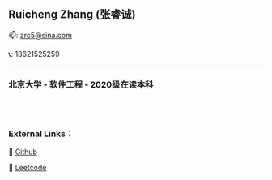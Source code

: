 <h2>Ruicheng Zhang (张睿诚)</h2>

:mailbox:: zrc5@sina.com

:telephone_receiver:: 18621525259


<hr>
<h3>北京大学 - 软件工程 - 2020级在读本科</h3>


<br></br>

<h3>External Links：</h3>

:link: [Github](https://github.com/Tesseract-R)

:link: [Leetcode](https://leetcode-cn.com/u/tesseract-r/)

